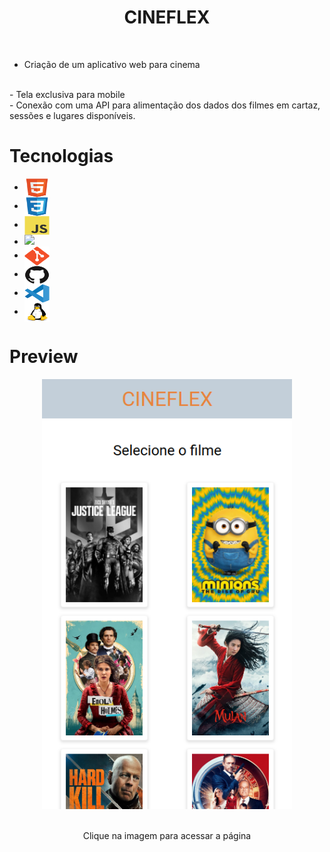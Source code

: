 <div align="center">
  <h1 color="yellow">CINEFLEX</h1>
</div>
<br>
  
- Criação de um aplicativo web para cinema
<br>
- Tela exclusiva para mobile
<br>
- Conexão com uma API para alimentação dos dados dos filmes em cartaz, sessões e lugares disponíveis.


# Tecnologias 
- <img align="center" height="30" width="40" src="https://raw.githubusercontent.com/devicons/devicon/master/icons/html5/html5-original.svg">
- <img align="center" height="30" width="40" src="https://raw.githubusercontent.com/devicons/devicon/master/icons/css3/css3-original.svg">
- <img align="center" height="30" width="40" src="https://raw.githubusercontent.com/devicons/devicon/master/icons/javascript/javascript-original.svg">
- <img src="https://cdn.jsdelivr.net/gh/devicons/devicon/icons/react/react-original-wordmark.svg" />
- <img align="center" height="30" width="40" src="https://raw.githubusercontent.com/devicons/devicon/master/icons/git/git-original.svg">
- <img align="center" height="30" width="40" src="https://raw.githubusercontent.com/devicons/devicon/master/icons/github/github-original.svg">
- <img align="center" height="30" width="40" src="https://raw.githubusercontent.com/devicons/devicon/master/icons/vscode/vscode-original.svg">
- <img align="center" height="30" width="40" src="https://raw.githubusercontent.com/devicons/devicon/master/icons/linux/linux-original.svg">


# Preview
<div align="center">
  <a href="http://cineflex-chi.vercel.app/"><img src="./screen.png" width="400"></a>
  <br>
  <br>
  <p>Clique na imagem para acessar a página</p>
</div>
<br>
